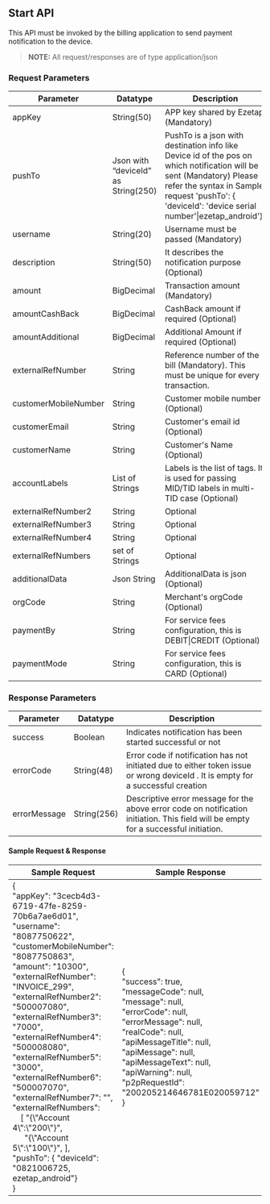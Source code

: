 <section id = "main">

## Start API
This API must be invoked by the billing application to send payment notification to the device.

> **NOTE:** All request/responses are of type application/json

<section id = "parameter">

### Request Parameters

<table class = "params">
<thead class = "paramhead">
<tr><th class = "parameter">Parameter</th><th class = "datatype">Datatype</th><th class = "Desc">Description</th></tr>
</thead>
<tbody>
<tr><td>appKey</td><td>String(50)</td><td>APP key shared by Ezetap (Mandatory)</td></tr>
<tr><td>pushTo</td><td>Json with “deviceId” as String(250)</td><td>PushTo is a json with destination info like Device id of the pos on which notification will be sent (Mandatory) Please refer the syntax in Sample request 'pushTo': { 'deviceId': 'device serial number'|ezetap_android'}}</td></tr>
<tr><td>username</td><td>String(20)</td><td>Username must be passed (Mandatory)</td></tr>
<tr><td>description</td><td>String(50)</td><td>It describes the notification purpose (Optional)</td></tr>
<tr><td>amount</td><td>BigDecimal</td><td>Transaction amount (Mandatory)</td></tr>
<tr><td>amountCashBack</td><td>BigDecimal</td><td>CashBack amount if required (Optional)</td></tr>
<tr><td>amountAdditional</td><td>BigDecimal</td><td>Additional Amount if required (Optional)</td></tr>
<tr><td>externalRefNumber</td><td>String</td><td>Reference number of the bill (Mandatory). This must be unique for every transaction.</td></tr>
<tr><td>customerMobileNumber</td><td>String</td><td>Customer mobile number (Optional)</td></tr>
<tr><td>customerEmail</td><td>String</td><td>Customer's email id (Optional)</td></tr>
<tr><td>customerName</td><td>String</td><td>Customer's Name (Optional)</td></tr>
<tr><td>accountLabels</td><td>List of Strings</td><td>Labels is the list of tags. It is used for passing MID/TID labels in multi-TID case (Optional)</td></tr>
<tr><td>externalRefNumber2</td><td>String</td><td>Optional</td></tr>
<tr><td>externalRefNumber3</td><td>String</td><td>Optional</td></tr>
<tr><td>externalRefNumber4</td><td>String</td><td>Optional</td></tr>
<tr><td>externalRefNumbers</td><td>set of Strings</td><td>Optional</td></tr>
<tr><td>additionalData</td><td>Json String</td><td>AdditionalData is json (Optional)</td></tr>
<tr><td>orgCode</td><td>String</td><td>Merchant's orgCode (Optional)</td></tr>
<tr><td>paymentBy</td><td>String</td><td>For service fees configuration, this is DEBIT|CREDIT (Optional)</td></tr>
<tr><td>paymentMode</td><td>String</td><td>For service fees configuration, this is CARD (Optional)</td></tr>
</tbody>
</table>

</section>

<section id = "resparam">

### Response Parameters

<table class = "params">
<thead class = "paramhead">
<tr><th class = "parameter">Parameter</th><th class = "datatype">Datatype</th><th class = "Desc">Description</th></tr>
</thead>
<tbody>
<tr><td>success</td><td>Boolean</td><td>Indicates notification has been started successful or not</td></tr>
<tr><td>errorCode</td><td>String(48)</td><td>Error code if notification has not initiated due to either token issue or wrong deviceId . It is empty for a successful creation</td></tr>
<tr><td>errorMessage</td><td>String(256)</td><td>Descriptive error message for the above error code on notification initiation. This field will be empty for a successful initiation.</td></tr>
</tbody>
</table>

</section>

<section id = "sampleReqRes">

#### Sample Request & Response


<table class = "samReqRes">
<thead class = "samReqResHead">
<tr><th class = "samReq"> Sample Request </th><th class = "samRes"> Sample Response </th></tr>
</thead>
<tbody>
<tr><td>{<br>"appKey": "3cecb4d3-6719-47fe-8259-70b6a7ae6d01",<br>    "username": "8087750622",<br>"customerMobileNumber": "8087750863",<br>"amount": "10300",<br>"externalRefNumber": "INVOICE_299",<br>"externalRefNumber2": "500007080",<br>"externalRefNumber3": "7000",<br>"externalRefNumber4": "500008080",<br>"externalRefNumber5": "3000",<br>"externalRefNumber6": "500007070",<br>"externalRefNumber7": "",<br>"externalRefNumbers":<br>&emsp;[ "{\"Account 4\":\"200\"}",<br>&ensp;&emsp;"{\"Account 5\":\"100\"}", ],<br>"pushTo": { "deviceId": "0821006725, ezetap_android"}<br>}</td><td>{ <br>"success": true,<br>"messageCode": null,<br>"message": null,<br>"errorCode": null,<br>"errorMessage": null,<br>"realCode": null,<br>"apiMessageTitle": null,<br>"apiMessage": null,<br>"apiMessageText": null,<br>"apiWarning": null,<br>"p2pRequestId":<br>"200205214646781E020059712"<br>}</td></tr>
</tbody>
</table>

</section>

</section>